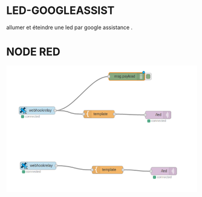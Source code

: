 # LED-GOOGLEASSIST

allumer et éteindre une led par google assistance .

# NODE RED

![shema](ledongoogleassist.png)
